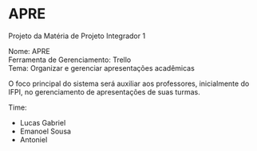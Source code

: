 # APRE
Projeto da Matéria de Projeto Integrador 1

Nome: APRE <br />
Ferramenta de Gerenciamento: Trello <br />
Tema: Organizar e gerenciar apresentações acadêmicas <br />

O foco principal do sistema será auxiliar aos professores, inicialmente do IFPI, no gerenciamento de apresentações de suas turmas. <br />

Time: <br />
-  Lucas Gabriel <br />
-  Emanoel Sousa <br />
-  Antoniel
